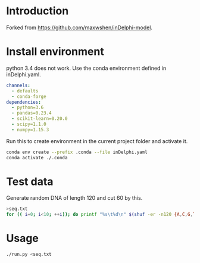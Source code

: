 # Introduction
Forked from https://github.com/maxwshen/inDelphi-model.

# Install environment
python 3.4 does not work. Use the conda environment defined in inDelphi.yaml.
```yml
channels:
  - defaults
  - conda-forge
dependencies:
  - python=3.6
  - pandas=0.23.4
  - scikit-learn=0.20.0
  - scipy=1.1.0
  - numpy=1.15.3
```
Run this to create environment in the current project folder and activate it.
```bash
conda env create --prefix .conda --file inDelphi.yaml
conda activate ./.conda
```
# Test data
Generate random DNA of length 120 and cut 60 by this.
```bash
>seq.txt
for (( i=0; i<10; ++i)); do printf "%s\t%d\n" $(shuf -er -n120 {A,C,G,T} | tr -d '\n') 60 >>seq.txt; done
```
# Usage
```bash
./run.py <seq.txt
```
